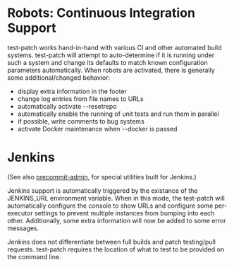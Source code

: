 <!---
  Licensed to the Apache Software Foundation (ASF) under one
  or more contributor license agreements.  See the NOTICE file
  distributed with this work for additional information
  regarding copyright ownership.  The ASF licenses this file
  to you under the Apache License, Version 2.0 (the
  "License"); you may not use this file except in compliance
  with the License.  You may obtain a copy of the License at

    http://www.apache.org/licenses/LICENSE-2.0

  Unless required by applicable law or agreed to in writing,
  software distributed under the License is distributed on an
  "AS IS" BASIS, WITHOUT WARRANTIES OR CONDITIONS OF ANY
  KIND, either express or implied.  See the License for the
  specific language governing permissions and limitations
  under the License.
-->

Robots: Continuous Integration Support
======================================

test-patch works hand-in-hand with various CI and other automated build systems.  test-patch will attempt to auto-determine if it is running under such a system and change its defaults to match known configuration parameters automatically. When robots are activated, there is generally some additional/changed behavior:

  * display extra information in the footer
  * change log entries from file names to URLs
  * automatically activate --resetrepo
  * automatically enable the running of unit tests and run them in parallel
  * if possible, write comments to bug systems
  * activate Docker maintenance when --docker is passed

Jenkins
=======

(See also [precommit-admin](precommit-admin), for special utilities built for Jenkins.)

Jenkins support is automatically triggered by the existance of the JENKINS_URL environment variable.  When in this mode, the test-patch will automatically configure the console to show URLs and configure some per-executor settings to prevent multiple instances from bumping into each other.  Additionally, some extra information will now be added to some error messages.

Jenkins does not differentiate between full builds and patch testing/pull requests.  test-patch requires the location of what to test to be provided on the command line.